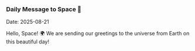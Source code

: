 ### Daily Message to Space 🌌
Date: 2025-08-21

Hello, Space! 🌍 We are sending our greetings to the universe from Earth on this beautiful day!
